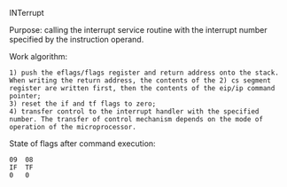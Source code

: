 INTerrupt

Purpose: calling the interrupt service routine with the interrupt number specified by the instruction operand.

Work algorithm:

	1) push the eflags/flags register and return address onto the stack. When writing the return address, the contents of the 2) cs segment register are written first, then the contents of the eip/ip command pointer;
    3) reset the if and tf flags to zero;
    4) transfer control to the interrupt handler with the specified number. The transfer of control mechanism depends on the mode of operation of the microprocessor.

State of flags after command execution:

	09 	08
	IF 	TF
	0 	0


